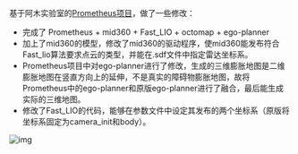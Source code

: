 基于阿木实验室的[Prometheus项目](https://github.com/amov-lab/Prometheus)，做了一些修改：
- 完成了 Prometheus + mid360 + Fast_LIO + octomap + ego-planner
- 加上了mid360的模型，修改了mid360的驱动程序，使mid360能发布符合Fast_lio算法要求点云的类型，并能在.sdf文件中指定雷达坐标系。
- Prometheus项目中对ego-planner进行了修改，生成的三维膨胀地图是二维膨胀地图在竖直方向上的延伸，不是真实的障碍物膨胀地图，故将Prometheus中的ego-planner和原版ego-planner进行了融合，最后能生成实际的三维地图。
- 修改了Fast_LIO的代码，能够在参数文件中设定其发布的两个坐标系（原版将坐标系固定为camera_init和body）。

<img src="https://pic.imgdb.cn/item/6722f8e1d29ded1a8cc1502c.png" alt="img"/>
